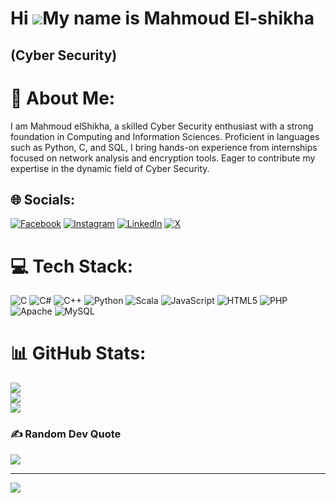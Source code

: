 Hi ![](https://user-images.githubusercontent.com/18350557/176309783-0785949b-9127-417c-8b55-ab5a4333674e.gif)My name is Mahmoud El-shikha
=========================================================================================================================================

(Cyber Security)
----------------

# 💫 About Me:
I am Mahmoud elShikha, a skilled Cyber Security enthusiast with a strong foundation in Computing and Information Sciences. Proficient in languages such as Python, C, and SQL, I bring hands-on experience from internships focused on network analysis and encryption tools. Eager to contribute my expertise in the dynamic field of Cyber Security.


## 🌐 Socials:
[![Facebook](https://img.shields.io/badge/Facebook-%231877F2.svg?logo=Facebook&logoColor=white)](https://facebook.com/https://www.facebook.com/profile.php?id=100055414586452) [![Instagram](https://img.shields.io/badge/Instagram-%23E4405F.svg?logo=Instagram&logoColor=white)](https://instagram.com/http://www.instagram.com/m7moud.3ala) [![LinkedIn](https://img.shields.io/badge/LinkedIn-%230077B5.svg?logo=linkedin&logoColor=white)](https://linkedin.com/in/https://www.linkedin.com/in/mahmoud-elshikha/) [![X](https://img.shields.io/badge/X-black.svg?logo=X&logoColor=white)](https://x.com/https://www.x.com/medo3ala) 

# 💻 Tech Stack:
![C](https://img.shields.io/badge/c-%2300599C.svg?style=for-the-badge&logo=c&logoColor=white) ![C#](https://img.shields.io/badge/c%23-%23239120.svg?style=for-the-badge&logo=csharp&logoColor=white) ![C++](https://img.shields.io/badge/c++-%2300599C.svg?style=for-the-badge&logo=c%2B%2B&logoColor=white) ![Python](https://img.shields.io/badge/python-3670A0?style=for-the-badge&logo=python&logoColor=ffdd54) ![Scala](https://img.shields.io/badge/scala-%23DC322F.svg?style=for-the-badge&logo=scala&logoColor=white) ![JavaScript](https://img.shields.io/badge/javascript-%23323330.svg?style=for-the-badge&logo=javascript&logoColor=%23F7DF1E) ![HTML5](https://img.shields.io/badge/html5-%23E34F26.svg?style=for-the-badge&logo=html5&logoColor=white) ![PHP](https://img.shields.io/badge/php-%23777BB4.svg?style=for-the-badge&logo=php&logoColor=white) ![Apache](https://img.shields.io/badge/apache-%23D42029.svg?style=for-the-badge&logo=apache&logoColor=white) ![MySQL](https://img.shields.io/badge/mysql-4479A1.svg?style=for-the-badge&logo=mysql&logoColor=white)
# 📊 GitHub Stats:
![](https://github-readme-stats.vercel.app/api?username=elshikha&theme=blue-green&hide_border=false&include_all_commits=true&count_private=true)<br/>
![](https://github-readme-streak-stats.herokuapp.com/?user=elshikha&theme=blue-green&hide_border=false)<br/>
![](https://github-readme-stats.vercel.app/api/top-langs/?username=elshikha&theme=blue-green&hide_border=false&include_all_commits=true&count_private=true&layout=compact)

### ✍️ Random Dev Quote
![](https://quotes-github-readme.vercel.app/api?type=horizontal&theme=radical)


---
[![](https://visitcount.itsvg.in/api?id=elshikha&icon=0&color=0)](https://visitcount.itsvg.in)

<!-- Proudly created with GPRM ( https://gprm.itsvg.in ) -->
